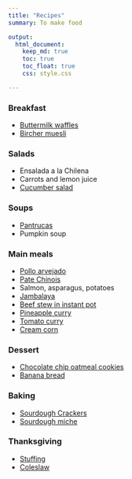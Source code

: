 ```yaml
---
title: "Recipes"
summary: To make food

output:
  html_document:
    keep_md: true
    toc: true
    toc_float: true
    css: style.css

---
```


### Breakfast
- [Buttermilk waffles](https://www.jeremylabrecque.org/recipes/buttermilk_waffles)
- [Bircher muesli](https://www.jeremylabrecque.org/recipes/bircher_muesli)

### Salads
- Ensalada a la Chilena
- Carrots and lemon juice
- [Cucumber salad](https://www.jeremylabrecque.org/recipes/cucumber_salad)


### Soups
- [Pantrucas](https://www.jeremylabrecque.org/recipes/pantrucas)
- Pumpkin soup


###  Main meals
- [Pollo arvejado](https://www.jeremylabrecque.org/recipes/pollo_arvejado)
- [Pate Chinois](https://www.ricardocuisine.com/en/recipes/5541-pate-chinois-shepherd-s-pie)
- Salmon, asparagus, potatoes
- [Jambalaya](https://www.jeremylabrecque.org/recipes/jambalaya)
- [Beef stew in instant pot](https://www.jeremylabrecque.org/recipes/beef_stew)
- [Pineapple curry](https://www.jeremylabrecque.org/recipes/pineapple_curry)
- [Tomato curry](https://www.jeremylabrecque.org/recipes/tomato_curry)
- [Cream corn](https://www.jeremylabrecque.org/recipes/cream_corn)


### Dessert     
- [Chocolate chip oatmeal cookies](https://www.jeremylabrecque.org/recipes/chocolate_chip_oatmeal_cookies)
- [Banana bread](https://www.jeremylabrecque.org/recipes/banana_bread)

### Baking
- [Sourdough Crackers](https://www.jeremylabrecque.org/recipes/sourdough_crackers)
- [Sourdough miche](https://docs.google.com/spreadsheets/d/1yb-5Zq36HE50GGXyTz32piH-a77dev0GmCV95H-Tmx4/edit#gid=1965387700)

### Thanksgiving
- [Stuffing](https://www.jeremylabrecque.org/recipes/stuffing)
- [Coleslaw](https://www.jeremylabrecque.org/recipes/coleslaw)
